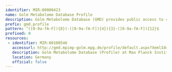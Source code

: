 ```yaml
---
identifier: MIR:00000423
name: Golm Metabolome Database Profile
description: Golm Metabolome Database (GMD) provides public access to custom mass spectral libraries, metabolite profiling experiments as well as additional information and tools. GMD's metabolite profiles provide relative metabolite concentrations normalised according to fresh weight (or comparable quantitative data, such as volume, cell count, etc.) and internal standards (e.g. ribotol) of biological reference conditions and tissues.
prefix: gmd.profile
pattern: ^([0-9a-fA-F]){8}(-([0-9a-fA-F]){4}){3}-([0-9a-fA-F]){12}$
prefixed: 0
resources:
 - identifier: MIR:00100546
   accessurl: http://gmd.mpimp-golm.mpg.de/profile/default.aspx?XemlId=
   description: Golm Metabolome Database (Profile) at Max Planck Institute of Molecular Plant Physiology
   location: Germany
   official: false
---
```

